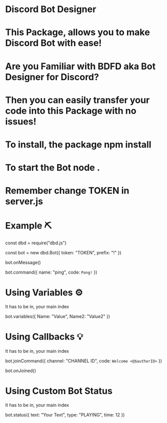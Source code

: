 # Discord Bot Designer 
# This Package, allows you to make Discord Bot with ease!
# Are you Familiar with BDFD aka Bot Designer for Discord?
# Then you can easily transfer your code into this Package with no issues!
# To install, the package npm install
# To start the Bot node .
# Remember change TOKEN in server.js
# Example ⛏
const dbd = require("dbd.js")

const bot = new dbd.Bot({
token: "TOKEN", 
prefix: "!" 
})

bot.onMessage()

bot.command({
name: "ping", 
code: `Pong!` 
})
# Using Variables ⚙️
It has to be in, your main index

bot.variables({
  Name: "Value",
  Name2: "Value2"
})
# Using Callbacks 💡
It has to be in, your main index

bot.joinCommand({
  channel: "CHANNEL ID",
  code: `Welcome <@$authorID>`
})

bot.onJoined()
# Using Custom Bot Status
It has to be in, your main index

bot.status({
  text: "Your Text",
  type: "PLAYING",
  time: 12
})
